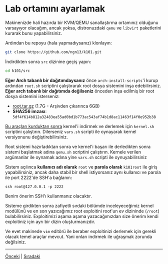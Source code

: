 # Lab ortamını ayarlamak
Makinenizde hali hazırda bir KVM/QEMU sanallaştırma ortamınız olduğunu varsayıyor 
olacağım, ancak yoksa, distronuzdaki `qemu` ve `libvirt` paketlerini kurarak bunu yapabilirsiniz.

Ardından bu repoyu (hala yapmadıysanız) klonlayın:
```bash
git clone https://github.com/ngn13/k101.git
```
İndirdikten sonra `src` dizinine geçiş yapın:
```bash
cd k101/src
```
**Eğer Arch tabanlı bir dağıtımdaysanız** önce `arch-install-scripts`'i kurup ardından `root.sh` 
scriptini çalıştırarak root dosya sistemini inşa edebilirsiniz. **Eğer arch tabanlı bir dağıtımda 
değilseniz** önceden inşa edilmiş bir root dosya sistemini isterseniz:
- [root.tar.gz](https://files.ngn13.fun/k101/root.tar.gz) (1.7G - Arşivden çıkarınca 6GB)
- **SHA256 imzası**: `5df4f614b812a32483ea55ad0bd1b773ac543af74b1d8ac11463f14f0e952b38`

[Bu araçları kurduktan sonra](https://www.kernel.org/doc/html/latest/process/changes.html)
kernel'i indirmek ve derlemek için `kernel.sh` scriptini çalıştırın. Dilerseniz `vars.sh` 
scripti ile oynayarak kernel versiyonunu değiştirebilirsiniz.

Root sistemi hazırladıktan sonra ve kernel'i başarı ile derledikten sonra sistemi başlatmak adına 
`qemu.sh` scriptini çalıştırın. Kernele verilen argümanlar ile oynamak adına yine `vars.sh` 
scripti ile oynuyabilirsiniz

Sistem açılınca **kullanıcı adı olarak** `root` ve **parola olarak** `k101root` ile giriş yapabilirsiniz,
ancak daha stabil bir shell istiyorsanız aynı kullanıcı ve parola ile port 2222'de SSH'a bağlanın:
```
ssh root@127.0.0.1 -p 2222
```
Benim önerim SSH'ı kullanmanız olacaktır. 

Sisteme girdikten sonra zafiyetli sırdaki bölümde inceleyeceğimiz kernel modülünü ve en son yazıcağımız 
root exploitini root'un ev dizininde (`/root`) bulabilirsiniz. Exploitimizi aşama aşama yazacağımızdan size 
önerim kendi exploitiniz için ayrı bir dizin oluşturmanızdır.

Ve evet makinede `vim` editörü ile beraber exploitinizi derlemek için gerekli olacak temel araçlar mevcut.
Yani onları indirmek ile uğraşmak zorunda değilsiniz.

---
[Önceki](kernel.md) | [Sıradaki](deeper.md)
